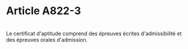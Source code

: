 # Article A822-3

<p><br/>Le certificat d'aptitude comprend des épreuves écrites d'admissibilité et des épreuves orales d'admission.</p>